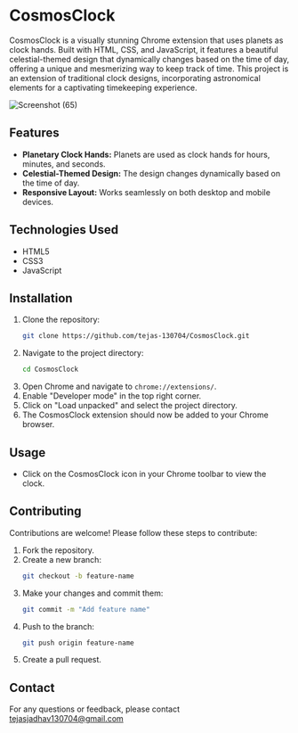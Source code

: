# CosmosClock

CosmosClock is a visually stunning Chrome extension that uses planets as clock hands. Built with HTML, CSS, and JavaScript, it features a beautiful celestial-themed design that dynamically changes based on the time of day, offering a unique and mesmerizing way to keep track of time. This project is an extension of traditional clock designs, incorporating astronomical elements for a captivating timekeeping experience.

![Screenshot (65)](https://github.com/tejas-130704/CosmosClock/assets/147961352/9e1366e9-0543-4381-b45c-6d1975b004da)


## Features

- **Planetary Clock Hands:** Planets are used as clock hands for hours, minutes, and seconds.
- **Celestial-Themed Design:** The design changes dynamically based on the time of day.
- **Responsive Layout:** Works seamlessly on both desktop and mobile devices.

## Technologies Used

- HTML5
- CSS3
- JavaScript

## Installation

1. Clone the repository:
   ```bash
   git clone https://github.com/tejas-130704/CosmosClock.git
   ```
2. Navigate to the project directory:
   ```bash
   cd CosmosClock
   ```
3. Open Chrome and navigate to `chrome://extensions/`.
4. Enable "Developer mode" in the top right corner.
5. Click on "Load unpacked" and select the project directory.
6. The CosmosClock extension should now be added to your Chrome browser.

## Usage

- Click on the CosmosClock icon in your Chrome toolbar to view the clock.

## Contributing

Contributions are welcome! Please follow these steps to contribute:

1. Fork the repository.
2. Create a new branch:
   ```bash
   git checkout -b feature-name
   ```
3. Make your changes and commit them:
   ```bash
   git commit -m "Add feature name"
   ```
4. Push to the branch:
   ```bash
   git push origin feature-name
   ```
5. Create a pull request.

## Contact

For any questions or feedback, please contact tejasjadhav130704@gmail.com

